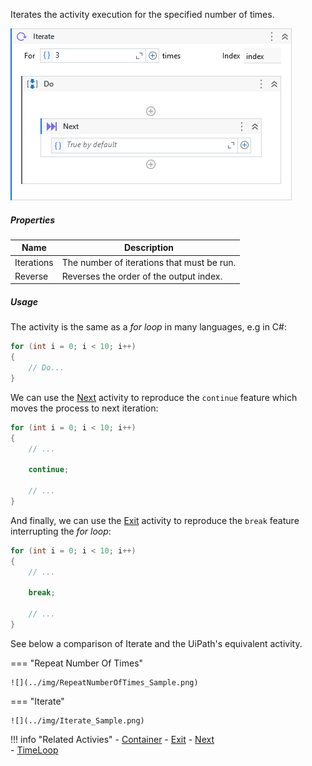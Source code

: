Iterates the activity execution for the specified number of times.

![](../img/activities/Iterate.png)

##### Properties

|Name      |Description                               |
|----------|------------------------------------------|
|Iterations|The number of iterations that must be run.|
|Reverse   |Reverses the order of the output index.   |


##### Usage

The activity is the same as a *for loop* in many languages, e.g in C#:

``` csharp
for (int i = 0; i < 10; i++)
{
    // Do...
}
```

We can use the [Next](Next.md) activity to reproduce the `continue` feature which moves the process to next iteration:

``` csharp
for (int i = 0; i < 10; i++)
{
    // ...

    continue;

    // ...
}
```

And finally, we can use the [Exit](Exit.md) activity to reproduce the `break` feature interrupting the *for loop*:

``` csharp
for (int i = 0; i < 10; i++)
{
    // ...

    break;

    // ...
}
```

See below a comparison of Iterate and the UiPath's equivalent activity.

=== "Repeat Number Of Times"

    ![](../img/RepeatNumberOfTimes_Sample.png)

=== "Iterate"

    ![](../img/Iterate_Sample.png)


!!! info "Related Activies"
    - [Container](Container.md)
    - [Exit](Exit.md) 
    - [Next](Next.md)    
    - [TimeLoop](Time%20Loop.md)
